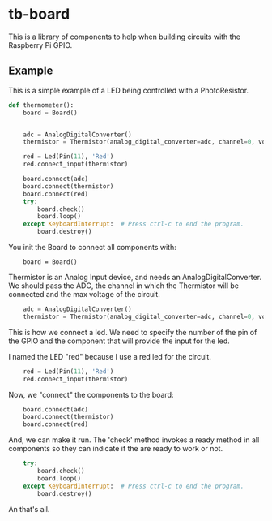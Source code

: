 # tb-board

This is a library of components to help when building circuits with the Raspberry Pi GPIO.



## Example

This is a simple example of a LED being controlled with a PhotoResistor.


```python
def thermometer():
    board = Board()


    adc = AnalogDigitalConverter()
    thermistor = Thermistor(analog_digital_converter=adc, channel=0, voltage=3.3)

    red = Led(Pin(11), 'Red')
    red.connect_input(thermistor)

    board.connect(adc)
    board.connect(thermistor)
    board.connect(red)
    try:
        board.check()
        board.loop()
    except KeyboardInterrupt:  # Press ctrl-c to end the program.
        board.destroy()
```

You init the Board to connect all components with:

```pyhton
    board = Board()
```

Thermistor is an Analog Input device, and needs an AnalogDigitalConverter. We should pass the ADC, the channel in which the Thermistor will be connected and the max voltage of the circuit.

```python
    adc = AnalogDigitalConverter()
    thermistor = Thermistor(analog_digital_converter=adc, channel=0, voltage=3.3)
```

This is how we connect a led. We need to specify the number of the pin of the GPIO and the component that will provide the input for the led.

I named the LED "red" because I use a red led for the circuit.

```python
    red = Led(Pin(11), 'Red')
    red.connect_input(thermistor)
```

Now, we "connect" the components to the board:

```python
    board.connect(adc)
    board.connect(thermistor)
    board.connect(red)
```

And, we can make it run. The 'check' method invokes a ready method in all components so they can indicate if the are ready to work or not.

```python
    try:
        board.check()
        board.loop()
    except KeyboardInterrupt:  # Press ctrl-c to end the program.
        board.destroy()
```

An that's all.
